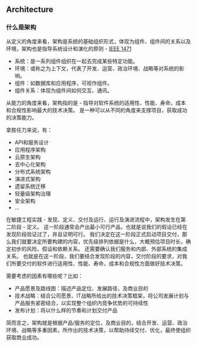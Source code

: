 ## Architecture

### 什么是架构

从定义的角度来看，架构是系统的基础组织形式，体现为组件、组件间的关系以及环境，架构也是指导系统设计和演化的原则 - [IEEE 1471][IEEE1471]
* 系统：是一系列组件组织在一起去完成某些特定功能。
* 环境：或称之为上下文，代表了开发、运营、政治环境、战略等对系统的影响。
* 组件：如数据库和应用程序，可视作组件。
* 组件关系：体现为组件间如何交互、通讯。

从能力的角度来看，架构指的是 - 指导对软件系统的适用性、性能、寿命，成本和合规性影响最大的技术决策。
是一种可以从不同的角度来支撑项目，获取成功的决策能力。

拿胜任力来说，有：
* API和服务设计
* 应用程序架构
* 云原生架构
* 去中心化架构
* 分布式系统架构
* 演进式架构
* 遗留系统迁移
* 轻量级架构治理
* 安全架构
* ...

在敏捷工程实践 - 发现、定义、交付及运行、运行及演进流程中，架构发生在第二阶段 - 定义。
这一阶段通常会产出最小可行产品，也就是说我们的假设已经在发现阶段验证过了，并且证明可行。
我们决定在这一阶段正式启动项目交付，那么我们就要决定所要构建的内容，优先级排列依据是什么，大概预估项目时长，确定初步的风险、假设和依赖关系。
还需要确认我们服务和内部、外部系统的集成关系。
也就是在这一阶段，我们要结合发现阶段的内容，交付阶段的要求，对我们所要交付的软件进行适用性、性能、寿命，成本和合规性方面做好技术决策。

需要考虑的因素有哪些呢？比如：
* 产品愿景及路线图：描述产品定位、发展路径，及商业目的
* 技术战略：结合公司愿景、IT战略所给出的技术决策框架，将公司发展计划与产品服务紧密结合，以实现整个组织内竞争优势的可持续性
* 发布计划：将以什么样的节奏和计划交付产品

简而言之，架构就是根据产品/服务的定位，及商业目的，结合开发、运营、政治环境、战略等多重因素，所作出的技术决策，以帮助持续交付、优化，最终使组织获取商业成功。

[IEEE1471]: https://en.wikipedia.org/wiki/IEEE_1471
